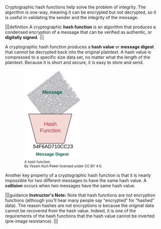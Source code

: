 Cryptographic hash functions help solve the problem of integrity. The algorithm is one-way, meaning it can be encrypted but not decrypted, so it is useful in validating the sender and the integrity of the message.

|||definition
A cryptographic **hash function** is an algorithm that produces a condensed encryption of a message that can be verified as authentic, or **digitally signed.** 
|||

A cryptographic hash function produces a **hash value** or **message digest** that cannot be decrypted back into the original plaintext.  A hash value is compressed to a specific size data set, no matter what the length of the plaintext. Because it is short and secure, it is easy to store and send.  

<figure class="snippetimg" style="margin: 0 auto;width:75%">
  <img src=".guides/img/Hashfnctn.png" alt="A hash function. by Yesem Kurt-Peker licensed under CC BY 4.0 ">
  <figcaption style="font-size: 0.8em; text-align: left;">A hash function.   
  </br>
By Yesem Kurt-Peker licensed under CC BY 4.0. </figcaption>
</figure>

Another key property of a cryptographic hash function is that it is nearly impossible for two different messages to have the same hash value. A **collision** occurs when two messages have the same hash value.

|||guidance
**Instructor's Note:** Note that hash functions are not encryption functions (although you’ll hear many people say “encrypted” for “hashed” data). The reason hashes are not encryptions is because the original data cannot be recovered from the hash value. Indeed, it is one of the requirements of the hash functions that the hash value cannot be inverted (pre-image resistance).
|||

